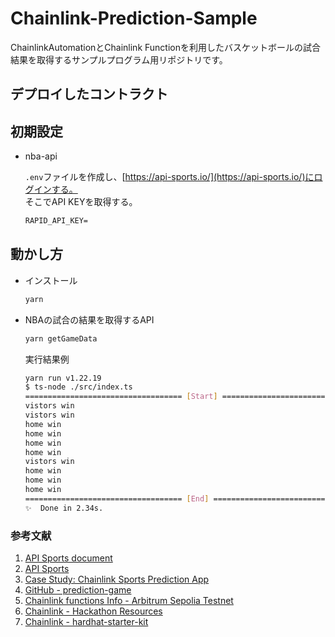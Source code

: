 # Chainlink-Prediction-Sample
ChainlinkAutomationとChainlink Functionを利用したバスケットボールの試合結果を取得するサンプルプログラム用リポジトリです。

## デプロイしたコントラクト

[]()

## 初期設定

- nba-api

  `.env`ファイルを作成し、[https://api-sports.io/](https://api-sports.io/)にログインする。  
  そこでAPI KEYを取得する。

  ```txt
  RAPID_API_KEY=
  ```

## 動かし方

- インストール

  ```bash
  yarn
  ```

- NBAの試合の結果を取得するAPI

  ```bash
  yarn getGameData
  ```

  実行結果例

  ```bash
  yarn run v1.22.19
  $ ts-node ./src/index.ts
  =================================== [Start] =================================== 
  vistors win
  vistors win
  home win
  home win
  home win
  home win
  vistors win
  home win
  home win
  home win
  =================================== [End] =================================== 
  ✨  Done in 2.34s.
  ```


### 参考文献
1. [API Sports document](https://api-sports.io/documentation/nba/v2)
2. [API Sports](https://api-sports.io/)
3. [Case Study: Chainlink Sports Prediction App](https://hack.bg/case-studies/case-study-chainlink-sports-prediction-app)
4. [GitHub - prediction-game](https://github.com/hackbg/prediction-game)
5. [Chainlink functions Info - Arbitrum Sepolia Testnet](https://docs.chain.link/chainlink-functions/supported-networks#arbitrum-sepolia-testnet)
6. [Chainlink - Hackathon Resources](https://docs.chain.link/resources/hackathon-resources?parent=chainlinkFunctions)
7. [Chainlink - hardhat-starter-kit](https://github.com/smartcontractkit/hardhat-starter-kit/tree/typescript)